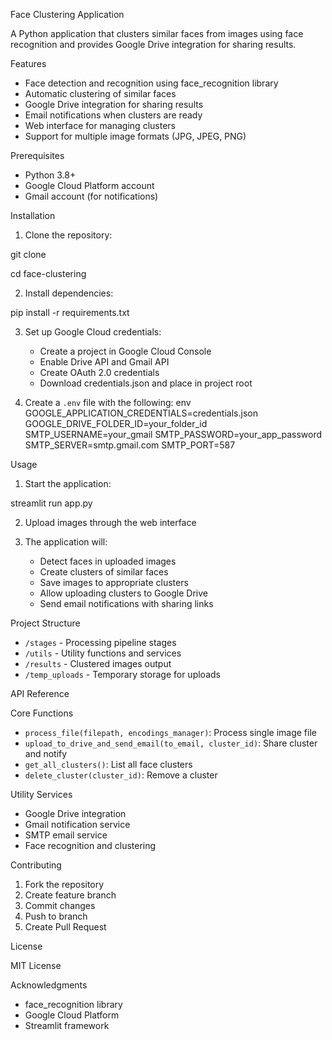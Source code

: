  Face Clustering Application

A Python application that clusters similar faces from images using face recognition and provides Google Drive integration for sharing results.

 Features

- Face detection and recognition using face_recognition library
- Automatic clustering of similar faces
- Google Drive integration for sharing results
- Email notifications when clusters are ready
- Web interface for managing clusters
- Support for multiple image formats (JPG, JPEG, PNG)

 Prerequisites

- Python 3.8+
- Google Cloud Platform account
- Gmail account (for notifications)

 Installation

1. Clone the repository:

git clone <repository-url>

cd face-clustering

2. Install dependencies:

pip install -r requirements.txt

3. Set up Google Cloud credentials:
   - Create a project in Google Cloud Console
   - Enable Drive API and Gmail API
   - Create OAuth 2.0 credentials
   - Download credentials.json and place in project root

4. Create a `.env` file with the following:
env
GOOGLE_APPLICATION_CREDENTIALS=credentials.json
GOOGLE_DRIVE_FOLDER_ID=your_folder_id
SMTP_USERNAME=your_gmail
SMTP_PASSWORD=your_app_password
SMTP_SERVER=smtp.gmail.com
SMTP_PORT=587

 Usage

1. Start the application:

streamlit run app.py

2. Upload images through the web interface

3. The application will:
   - Detect faces in uploaded images
   - Create clusters of similar faces
   - Save images to appropriate clusters
   - Allow uploading clusters to Google Drive
   - Send email notifications with sharing links

 Project Structure

- `/stages` - Processing pipeline stages
- `/utils` - Utility functions and services
- `/results` - Clustered images output
- `/temp_uploads` - Temporary storage for uploads

 API Reference

 Core Functions

- `process_file(filepath, encodings_manager)`: Process single image file
- `upload_to_drive_and_send_email(to_email, cluster_id)`: Share cluster and notify
- `get_all_clusters()`: List all face clusters
- `delete_cluster(cluster_id)`: Remove a cluster

 Utility Services

- Google Drive integration
- Gmail notification service
- SMTP email service
- Face recognition and clustering

 Contributing

1. Fork the repository
2. Create feature branch
3. Commit changes
4. Push to branch
5. Create Pull Request

 License

MIT License

 Acknowledgments

- face_recognition library
- Google Cloud Platform
- Streamlit framework